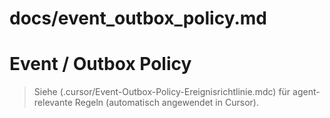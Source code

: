 # docs/event_outbox_policy.md

# Event / Outbox Policy

> Siehe (.cursor/Event-Outbox-Policy-Ereignisrichtlinie.mdc) für agent-relevante Regeln (automatisch angewendet in Cursor).
